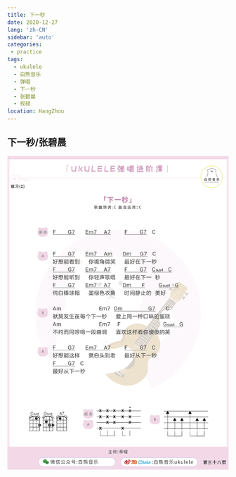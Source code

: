 ```yaml
---
title: 下一秒
date: 2020-12-27
lang: 'zh-CN'
sidebar: 'auto'
categories:
 - practice
tags: 
  - ukulele 
  - 白熊音乐 
  - 弹唱 
  - 下一秒
  - 张碧晨
  - 视频
location: HangZhou
---
```



<iFrameContent></iFrameContent>

## 下一秒/张碧晨
![](/ukuleleTutorial/lesson6/6_38.png) 
